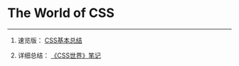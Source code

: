 # The World of CSS
----

1. 速览版：
[CSS基本总结](https://github.com/baolk/The-world-of-CSS/blob/master/CSS%E5%9F%BA%E6%9C%AC%E6%80%BB%E7%BB%93.md)



2. 详细总结：
[《CSS世界》笔记](https://github.com/baolk/The-world-of-CSS/master/《CSS世界》笔记.md)
